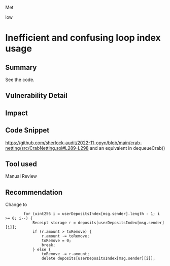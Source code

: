 Met

low

# Inefficient and confusing loop index usage

## Summary
See the code.
## Vulnerability Detail

## Impact

## Code Snippet
https://github.com/sherlock-audit/2022-11-opyn/blob/main/crab-netting/src/CrabNetting.sol#L289-L298
and an equivalent in dequeueCrab() 
## Tool used

Manual Review

## Recommendation
Change to 
```solidity
        for (uint256 i = userDepositsIndex[msg.sender].length - 1; i >= 0; i--) {
            Receipt storage r = deposits[userDepositsIndex[msg.sender][i]];
            if (r.amount > toRemove) {
                r.amount -= toRemove;
                toRemove = 0;
                break;
            } else {
                toRemove -= r.amount;
                delete deposits[userDepositsIndex[msg.sender][i]];
```